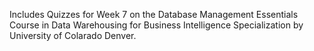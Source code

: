 Includes Quizzes for Week 7 on the Database Management Essentials Course in Data Warehousing for Business Intelligence Specialization by University of Colarado Denver.